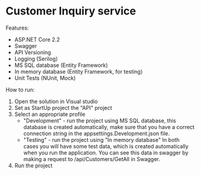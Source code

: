 Customer Inquiry service
=============================

Features:
- ASP.NET Core 2.2
- Swagger
- API Versioning 
- Logging (Serilog)
- MS SQL database (Entity Framework)
- In memory database (Entity Framework, for testing)
- Unit Tests (NUnit, Mock)

How to run:
1) Open the solution in Visual studio
2) Set as StartUp project the "API" project
3) Select an appropriate profile
	- "Development" - run the project using MS SQL database, this database is created automatically, make sure that you have a correct connection string in the appsettings.Development.json file.
	- "Testing" - run the project using "In memory database"
In both cases you will have some test data, which is created automatically when you run the application. You can see this data in swagger by making a request to /api/Customers/GetAll in Swagger.
5) Run the project

